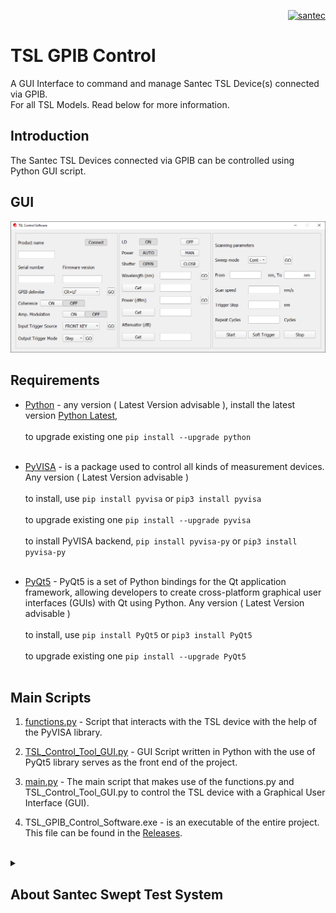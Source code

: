 <p align="right"> <a href="https://www.santec.com/jp/" target="_blank" rel="noreferrer"> <img src="https://www.santec.com/dcms_media/image/common_logo01.png" alt="santec" 
  width="250" height="45"/> </a> </p>

<h1>TSL GPIB Control</h1>

A GUI Interface to command and manage Santec TSL Device(s) connected via GPIB. <br>
For all TSL Models. Read below for more information.


<h2>Introduction</h2>

The Santec TSL Devices connected via GPIB can be controlled using Python GUI script.

<h2>GUI</h2>

![img.png](utils/gui.png)

<h2>Requirements</h2>

  - [Python](https://www.python.org/) - any version ( Latest Version advisable ), install the latest version [Python Latest](https://www.python.org/downloads/), <br><br>
    to upgrade existing one ``` pip install --upgrade python ``` <br><br>

  - [PyVISA](https://pyvisa.readthedocs.io/en/latest/) - is a package used to control all kinds of measurement devices. Any version ( Latest Version advisable ) <br><br>
    to install, use ``` pip install pyvisa ``` or ``` pip3 install pyvisa ``` <br><br>
    to upgrade existing one ``` pip install --upgrade pyvisa ``` <br><br>
    to install PyVISA backend, ``` pip install pyvisa-py ``` or ``` pip3 install pyvisa-py ``` <br><br>

  - [PyQt5](https://pypi.org/project/PyQt5/) - PyQt5 is a set of Python bindings for the Qt application framework, allowing developers to create cross-platform graphical user interfaces (GUIs) with Qt using Python. Any version ( Latest Version advisable ) <br><br>
    to install, use ``` pip install PyQt5 ``` or ``` pip3 install PyQt5 ``` <br><br>
    to upgrade existing one ``` pip install --upgrade PyQt5 ``` <br><br>


<h2>Main Scripts</h2>

  1) [functions.py] - Script that interacts with the TSL device with the help of the PyVISA library.

  2) [TSL_Control_Tool_GUI.py] - GUI Script written in Python with the use of PyQt5 library serves as the front end of the project.

  3) [main.py] - The main script that makes use of the functions.py and TSL_Control_Tool_GUI.py to control the TSL device with a Graphical User Interface (GUI).
 
  4) TSL_GPIB_Control_Software.exe - is an executable of the entire project. This file can be found in the [Releases](https://github.com/santec-corporation/TSL_GPIB_Control_Script/releases).


<br>
<details>
<summary><h2>About Santec Swept Test System</h2></summary>

### What is STS IL PDL?
  The Swept Test System is the photonic solution by Santec Corp. to perform Wavelength 
  Dependent Loss characterization of passive optical devices.
  It consists of:
  - A light source: Santec’s Tunable Semiconductor Laser (TSL);
  - A power meter: Santec’s Multi-port Power Meter (MPM);
   

### For more information on the Swept Test System [CLICK HERE](https://inst.santec.com/products/componenttesting/sts)
</details>


[//]: # (Below are the links to the Python scripts)
[functions.py]: <https://github.com/santec-corporation/TSL_GPIB_Control_Script/blob/main/functions.py>
[main.py]: <https://github.com/santec-corporation/TSL_GPIB_Control_Script/blob/main/main.py>
[TSL_Control_Tool_GUI.py]: <https://github.com/santec-corporation/TSL_GPIB_Control_Script/blob/main/TSL_Control_Tool_GUI.py>

